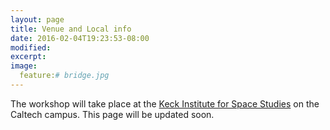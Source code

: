 ```yaml
---
layout: page
title: Venue and Local info
date: 2016-02-04T19:23:53-08:00
modified:
excerpt:
image:
  feature:# bridge.jpg
---
```


The workshop will take place at the
[Keck Institute for Space Studies](http://kiss.caltech.edu/) on the
Caltech campus. This page will be updated soon.
